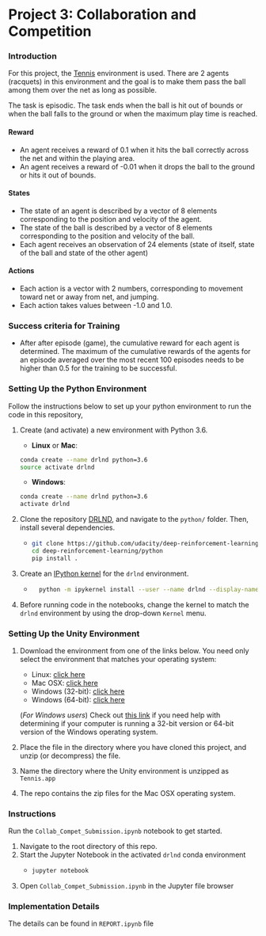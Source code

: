 
# Project 3: Collaboration and Competition

### Introduction

For this project, the [Tennis](https://github.com/Unity-Technologies/ml-agents/blob/master/docs/Learning-Environment-Examples.md#tennis) environment is used. There are 2 agents (racquets) in this environment and the goal is to make them pass the ball among them over the net as long as possible.

The task is episodic. The task ends when the ball is hit out of bounds or when the ball falls to the ground or when the maximum play time is reached. 

#### Reward
- An agent receives a reward of 0.1 when it hits the ball correctly across the net and within the playing area.
- An agent receives a reward  of -0.01 when it drops the ball to the ground or hits it out of bounds.

#### States
- The state of an agent is described by a vector of 8 elements corresponding to the position and velocity of the  agent.
- The state of the ball is described by a vector of 8 elements corresponding to the position and velocity of the ball.
- Each agent receives an observation of 24 elements (state of itself, state of the ball and state of the other agent)

#### Actions
- Each action is a vector with 2 numbers, corresponding to movement toward net or away from net, and jumping.
- Each action takes values between -1.0 and 1.0. 

### Success criteria for Training
- After after episode (game), the cumulative reward for each agent is determined. The maximum of the cumulative rewards of the agents for an episode averaged over the most recent 100 episodes needs to be higher than 0.5 for the training to be successful.
 
### Setting Up the Python Environment
Follow the instructions below to set up your python environment to run the code in this repository, 
1. Create (and activate) a new environment with Python 3.6.
	- __Linux__ or __Mac__: 
	```bash
	conda create --name drlnd python=3.6
	source activate drlnd
	```
	- __Windows__: 
	```bash
	conda create --name drlnd python=3.6 
	activate drlnd
	```
	
2. Clone the repository [DRLND](https://github.com/udacity/deep-reinforcement-learning), and navigate to the `python/` folder.  Then, install several dependencies.
      -  ```bash
         git clone https://github.com/udacity/deep-reinforcement-learning.git
         cd deep-reinforcement-learning/python
         pip install .
         ```
4. Create an [IPython kernel](http://ipython.readthedocs.io/en/stable/install/kernel_install.html) for the `drlnd` environment.
     -  ```bash
          python -m ipykernel install --user --name drlnd --display-name "drlnd"
        ```
5. Before running code in the notebooks, change the kernel to match the `drlnd` environment by using the drop-down `Kernel` menu.

### Setting Up the Unity Environment
1. Download the environment from one of the links below.  You need only select the environment that matches your operating system:
     - Linux: [click here](https://s3-us-west-1.amazonaws.com/udacity-drlnd/P3/Tennis/Tennis_Linux.zip)
     - Mac OSX: [click here](https://s3-us-west-1.amazonaws.com/udacity-drlnd/P3/Tennis/Tennis.app.zip)
     - Windows (32-bit): [click here](https://s3-us-west-1.amazonaws.com/udacity-drlnd/P3/Tennis/Tennis_Windows_x86.zip)
     - Windows (64-bit): [click here](https://s3-us-west-1.amazonaws.com/udacity-drlnd/P3/Tennis/Tennis_Windows_x86_64.zip)

    (_For Windows users_) Check out [this link](https://support.microsoft.com/en-us/help/827218/how-to-determine-whether-a-computer-is-running-a-32-bit-version-or-64) if you need help with determining if your computer is running a 32-bit version or 64-bit version of the Windows operating system.

2. Place the file in the directory where you have cloned this project, and unzip (or decompress) the file.
3. Name the directory where the Unity environment is unzipped as `Tennis.app`
4. The repo contains the zip files for the Mac OSX operating system.

### Instructions
Run the `Collab_Compet_Submission.ipynb` notebook to get started.  
1. Navigate to the root directory of this repo. 
2. Start the Jupyter Notebook in the activated `drlnd` conda environment
   - ```bash
     jupyter notebook
     ```
3. Open  `Collab_Compet_Submission.ipynb` in the Jupyter file browser  
  

### Implementation Details
The details can be found in `REPORT.ipynb` file






